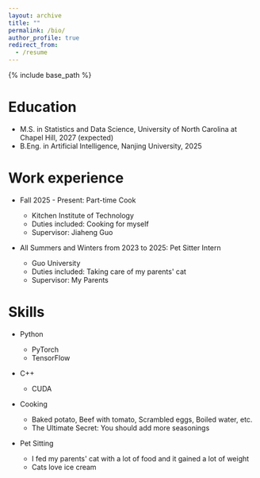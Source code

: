 ```yaml
---
layout: archive
title: ""
permalink: /bio/
author_profile: true
redirect_from:
  - /resume
---
```


{% include base_path %}

Education
======
* M.S. in Statistics and Data Science, University of North Carolina at Chapel Hill, 2027 (expected)
* B.Eng. in Artificial Intelligence, Nanjing University, 2025

Work experience
======
<!-- * Spring 2024: Academic Pages Collaborator
  * GitHub University
  * Duties includes: Updates and improvements to template
  * Supervisor: The Users

* Fall 2015: Research Assistant
  * GitHub University
  * Duties included: Merging pull requests
  * Supervisor: Professor Hub

* Summer 2015: Research Assistant
  * GitHub University
  * Duties included: Tagging issues
  * Supervisor: Professor Git -->

* Fall 2025 - Present: Part-time Cook
  * Kitchen Institute of Technology
  * Duties included: Cooking for myself
  * Supervisor: Jiaheng Guo

* All Summers and Winters from 2023 to 2025: Pet Sitter Intern
  * Guo University
  * Duties included: Taking care of my parents' cat
  * Supervisor: My Parents

Skills
======
* Python
  * PyTorch
  * TensorFlow

* C++
  * CUDA

* Cooking
  * Baked potato, Beef with tomato, Scrambled eggs, Boiled water, etc.
  * The Ultimate Secret: You should add more seasonings

* Pet Sitting
  * I fed my parents' cat with a lot of food and it gained a lot of weight
  * Cats love ice cream

<!-- Publications
======
  <ul>{% for post in site.publications reversed %}
    {% include archive-single-cv.html %}
  {% endfor %}</ul>
  
Talks
======
  <ul>{% for post in site.talks reversed %}
    {% include archive-single-talk-cv.html  %}
  {% endfor %}</ul>
  
Teaching
======
  <ul>{% for post in site.teaching reversed %}
    {% include archive-single-cv.html %}
  {% endfor %}</ul>
  
Service and leadership
====== -->

